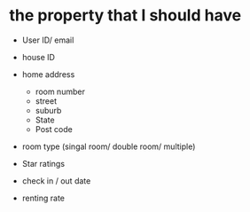 # the property that I should have

* User ID/ email

* house ID

* home address
  * room number
  * street
  * suburb
  * State
  * Post code

* room type (singal room/ double room/ multiple)

* Star ratings

* check in / out date

* renting rate